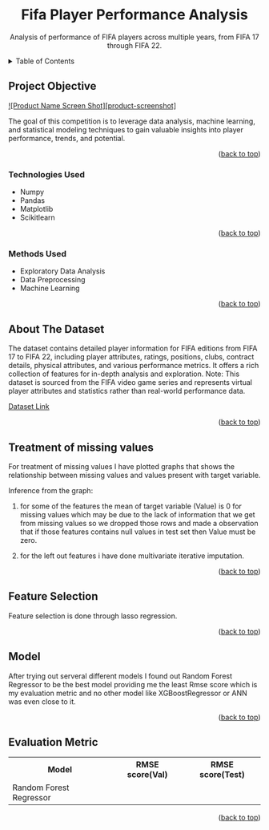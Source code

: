 <div align = "center">
  <h1 align="center">Fifa Player Performance Analysis</h3>
  <p align="center">
    Analysis of performance of FIFA players across multiple years, from FIFA 17 through FIFA 22.
    <br />
</div>

<!-- TABLE OF CONTENTS -->
<details>
  <summary>Table of Contents</summary>
  <ol>
    <li>
      <a href="#Project Objective">Project Objective</a>
      <ul>
        <li><a href="#built-with">Technologies Used</a></li>
      </ul>
      <ul>
        <li><a href="#built-with">methods Used</a></li>
      </ul>
    </li>
    <li><a href="#About dataset">About the dataset</a></li>
    <li><a href="#Missing values">Treatment of missing values</a></li>
    <li><a href="#Encoding categorical variables">Encoding of Categorical Variables</a></li>
    <li><a href="#Feature Selection">Feature Selection</a></li>
    <li><a href="#Model Used">Model</a></li>
    <li><a href="#Evaluation Metric">Evaluation Metric</a></li>
  </ol>
</details>

<!-- Project Objective -->
## Project Objective

[![Product Name Screen Shot][product-screenshot]](https://example.com)

The goal of this competition is to leverage data analysis, machine learning, and statistical modeling techniques to gain valuable insights into player performance, trends, and potential.

<p align="right">(<a href="#readme-top">back to top</a>)</p>

### Technologies Used

* Numpy
* Pandas
* Matplotlib
* Scikitlearn

<p align="right">(<a href="#readme-top">back to top</a>)</p>

### Methods Used

* Exploratory Data Analysis
* Data Preprocessing
* Machine Learning

<p align="right">(<a href="#readme-top">back to top</a>)</p>

<!-- ABOUT THE Dataset-->
## About The Dataset

The dataset contains detailed player information for FIFA editions from FIFA 17 to FIFA 22, including player attributes, ratings, positions, clubs, contract details, physical attributes, and various performance metrics. It offers a rich collection of features for in-depth analysis and exploration.
Note: This dataset is sourced from the FIFA video game series and represents virtual player attributes and statistics rather than real-world performance data.

[Dataset Link](https://www.kaggle.com/competitions/mltiverse-join-comp/data)

<p align="right">(<a href="#readme-top">back to top</a>)</p>

<!-- Missing values-->
## Treatment of missing values

For treatment of missing values I have plotted graphs that shows the relationship between missing values and values present with target variable.

Inference from the graph:
1. for some of the features the mean of target variable (Value) is 0 for missing values which may be due to the lack of information that we get from missing values so we dropped those rows and made a observation that if those features contains null values in test set then Value must be zero.
  
2. for the left out features i have done multivariate iterative imputation.

<p align="right">(<a href="#readme-top">back to top</a>)</p>


## Feature Selection

Feature selection is done through lasso regression.

<p align="right">(<a href="#readme-top">back to top</a>)</p>


## Model

After trying out serveral different models I found out Random Forest Regressor to be the best model providing me the least Rmse score which is my evaluation metric and no other model like XGBoostRegressor or ANN was even close to it.

<p align="right">(<a href="#readme-top">back to top</a>)</p>

## Evaluation Metric

<table>
  <tr>
    <th>Model</th>
    <th>RMSE score(Val)</th>
    <th>RMSE score(Test)</th>
  </tr>
  <tr>
    <td>Random Forest Regressor</td>
    <td></td>
    <td></td>
  </tr>
</table>

<p align="right">(<a href="#readme-top">back to top</a>)</p>
